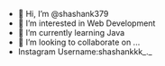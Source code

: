 - 👋 Hi, I’m @shashank379
- 👀 I’m interested in Web Development
- 🌱 I’m currently learning Java
- 💞️ I’m looking to collaborate on ...
-  Instagram Username:shashankkk_._

<!---
shashank379/shashank379 is a ✨ special ✨ repository because its `README.md` (this file) appears on your GitHub profile.
You can click the Preview link to take a look at your changes.
--->
